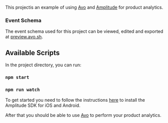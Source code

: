 This  projectis an example of using [Avo](https://avo.sh) and [Amplitude](https://amplitude.com) for product analytics.

### Event Schema

The event schema used for this project can be viewed, edited and exported at [preview.avo.sh](https://preview.avo.sh/?avo=PTAEHEFMDtIJwIYBdIBNQCMCeoCCA3Ae1H3gGcBLQ6UABgDoBGAGlAAUAZAUVwGUvQXACIBJACqgA6uIASoAMK4ASlwBQqpFgAOkUGSRwK0AObrNO0EaRntugGYAbQshsWMhQg-Va4hHXE1QACIAeQd0ADUEBwBXSCDVUFBUSDIAY0MtJCoaIPlCGOgUOBJouMxIO0I4XQwYpCRqUAB3BDJQNIcKNIBrNASk810rb19-QKCAOUhm0CjY+MTk1IyKLJzg-MLi0oXQBDsduoam1vbO7r7UAdAhyyL1SFIizYKi+FARaAzIAFsYJA3FLpTLZJpBSQACxgoBiZA+F167SQ0L0MQwBgQaSQmHqjWgCSWPj88AmYUiZUWSWJ4xwUxmc0phKeANe2w+QkgP3+RSBK1BGwh0JocIRXSRt1RCFQ6GO+MJ1LGpLp5MZCxuNOVwWms3mcQSQA).

## Available Scripts

In the project directory, you can run:

### `npm start`
### `npm run watch`

To get started you need to follow the instructions [here](https://github.com/SudoPlz/react-native-amplitude-analytics) to install the Amplitude SDK for iOS and Android.

After that you should be able to use [Avo](https://avo.sh) to perform your product analytics.

